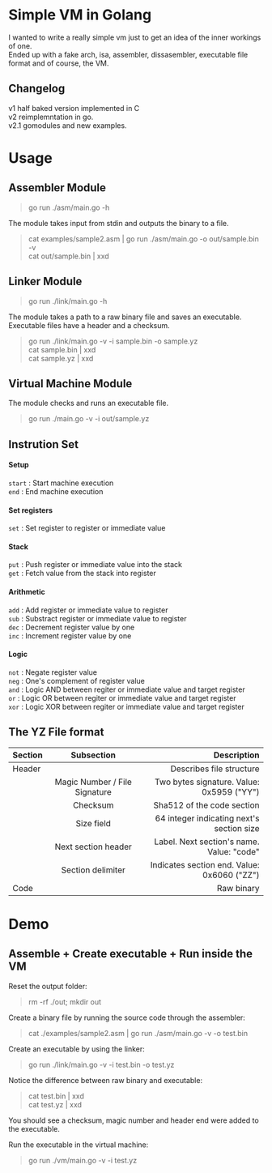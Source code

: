 # Simple VM in Golang
I wanted to write a really simple vm just to get an idea of the inner workings of one.  
Ended up with a fake arch, isa, assembler, dissasembler, executable file format and of course, the VM.  

##  Changelog  
v1   half baked version implemented in C  
v2   reimplemntation in go.  
v2.1 gomodules and new examples.

# Usage

## Assembler Module  
> go run ./asm/main.go -h  

The module takes input from stdin and outputs the binary to a file.  

> cat examples/sample2.asm | go run ./asm/main.go -o out/sample.bin -v  
> cat out/sample.bin | xxd    

## Linker Module  
> go run ./link/main.go -h  

The module takes a path to a raw binary file and saves an executable.  
Executable files have a header and a checksum.

> go run ./link/main.go -v -i sample.bin -o sample.yz    
> cat sample.bin | xxd    
> cat sample.yz | xxd    

## Virtual Machine Module  

The module checks and runs an executable file.  

> go run ./main.go -v -i out/sample.yz    

## Instrution Set

#### Setup
`start` : Start machine execution  
`end` : End machine execution  

#### Set registers
`set` : Set register to register or immediate value

#### Stack
`put` : Push register or immediate value into the stack    
`get` : Fetch value from the stack into register   

#### Arithmetic
`add` : Add register or immediate value to register    
`sub` : Substract register or immediate value to register   
`dec` : Decrement register value by one   
`inc` : Increment register value by one  

#### Logic
`not` : Negate register value   
`neg` : One's complement of register value  
`and` : Logic AND between regiter or immediate value and target register  
`or`  : Logic OR between regiter or immediate value and target register  
`xor` : Logic XOR between regiter or immediate value and target register  

## The YZ File format  
| Section       | Subsection     | Description     |
| :------------- | :----------: | -----------: |
|  Header |  | Describes file structure |
| | Magic Number / File Signature | Two bytes signature. Value: 0x5959 ("YY") |
| | Checksum | Sha512 of the code section |
| | Size field | 64 integer indicating next's section size |
| | Next section header | Label. Next section's name. Value: "code" |
| | Section delimiter | Indicates section end. Value: 0x6060 ("ZZ") |
| Code | |  Raw binary |

# Demo

## Assemble + Create executable + Run inside the VM  

Reset the output folder:  
> rm -rf ./out; mkdir out  

Create a binary file by running the source code through the assembler:  
> cat ./examples/sample2.asm | go run ./asm/main.go -v -o test.bin    

Create an executable by using the linker:
> go run ./link/main.go -v -i test.bin -o test.yz    

Notice the difference between raw binary and executable:  
> cat test.bin | xxd    
> cat test.yz | xxd    

You should see a checksum, magic number and header end were added to the executable.  

Run the executable in the virtual machine:  
> go run ./vm/main.go -v -i test.yz    